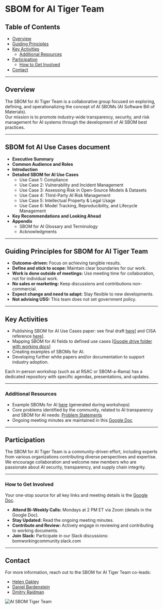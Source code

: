 # SBOM for AI Tiger Team

## Table of Contents
- [Overview](#overview)
- [Guiding Principles](#guiding-principles)
- [Key Activities](#key-activities)
  - [Additional Resources](#additional-resources)
- [Participation](#participation)
  - [How to Get Involved](#how-to-get-involved)
- [Contact](#contact)

---

## Overview
The SBOM for AI Tiger Team is a collaborative group focused on exploring, defining, and operationalizing the concept of AI SBOMs (AI Software Bill of Materials).  
Our mission is to promote industry-wide transparency, security, and risk management for AI systems through the development of AI SBOM best practices.

---

## SBOM fot AI Use Cases document
- **Executive Summary**
- **Common Audience and Roles** 
- **Introduction** 
- **Detailed SBOM for AI Use Cases**
  - Use Case 1: Compliance
  - Use Case 2: Vulnerability and Incident Management
  - Use Case 3: Assessing Risk in Open-Source Models & Datasets
  - Use Case 4: Third-Party AI Risk Management
  - Use Case 5: Intellectual Property & Legal Usage
  - Use Case 6: Model Tracking, Reproducibility, and Lifecycle Management
- **Key Recommendations and Looking Ahead** 
- **Appendix**
  - SBOM for AI Glossary and Terminology
  - Acknowledgments

---

## Guiding Principles for SBOM for AI Tiger Team
- **Outcome-driven:** Focus on achieving tangible results.
- **Define and stick to scope:** Maintain clear boundaries for our work.
- **Work is done outside of meetings:** Use meeting time for collaboration, not for individual work.
- **No sales or marketing:** Keep discussions and contributions non-commercial.
- **Expect change and need to adapt:** Stay flexible to new developments.
- **Not advising USG:** This team does not set government policy.

---

## Key Activities
- Publishing SBOM for AI Use Cases paper: see final draft [here](https://docs.google.com/document/d/1tQlPxKo9WVyu5XdF-GgxIw9p0iwgdyYD/edit?usp=sharing&ouid=110194678381965933391&rtpof=true&sd=true)] and CISA reference [here](https://github.com/SBOM-Community/documents)].
- Mapping SBOM for AI fields to defined use cases [[Google drive folder with working docs](https://drive.google.com/drive/folders/16y1wcQtwe_6LFosxmRTt5FHjtT2xlgek?usp=sharing)]
- Creating examples of SBOMs for AI.
- Developing further white papers and/or documentation to support industry adoption.

Each in-person workshop (such as at RSAC or SBOM-a-Rama) has a dedicated repository with specific agendas, presentations, and updates.

---

### Additional Resources
- Example SBOMs for AI [here](https://github.com/aibom-squad/rsa-2024/tree/main/aibom%20workshop%20examples/cybeats/cyclonedx) (generated during workshops)
- Core problems identified by the community, related to AI transparency and SBOM for AI needs: [Problem Statements](https://github.com/aibom-squad/AIBOM-Tiger-Team/blob/main/AIBOM-problem-statements.md)
- Ongoing meeting minutes are maintained in this [Google Doc](https://docs.google.com/document/d/1IpXG7XBOJnPl_hwFf3JZkDaFb0k2CnI0/edit?usp=sharing&ouid=110194678381965933391&rtpof=true&sd=true)

---

## Participation
The SBOM for AI Tiger Team is a community-driven effort, including experts from various organizations contributing diverse perspectives and expertise.  
We encourage collaboration and welcome new members who are passionate about AI security, transparency, and supply chain integrity.

---

### How to Get Involved
Your one-stop source for all key links and meeting details is the [Google Doc](https://docs.google.com/document/d/1IpXG7XBOJnPl_hwFf3JZkDaFb0k2CnI0/edit?usp=sharing&ouid=110194678381965933391&rtpof=true&sd=true).
- **Attend Bi-Weekly Calls:** Mondays at 2 PM ET via Zoom (details in the Google Doc).
- **Stay Updated:** Read the ongoing meeting minutes.
- **Contribute and Review:** Actively engage in reviewing and contributing to working documents.
- **Join Slack:** Participate in our Slack discussions: bomworkingcommunity.slack.com

---

## Contact
For more information, reach out to the SBOM for AI Tiger Team co-leads:
- [Helen Oakley](https://www.linkedin.com/in/helen-oakley/)
- [Daniel Bardenstein](https://www.linkedin.com/in/bardenstein/)
- [Dmitry Raidman](https://www.linkedin.com/in/draidman/)

![AI SBOM Tiger Team](https://github.com/aibom-workshop/AIBOM-Tiger-Team/blob/main/images/AIBOM-tiger-team.jpg?raw=true)
